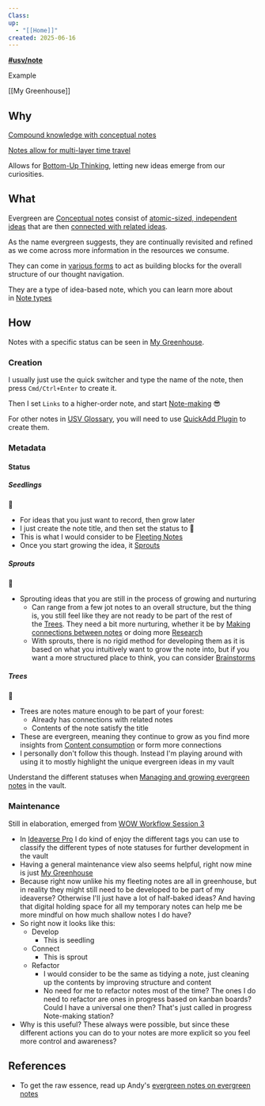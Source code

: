 ```yaml
---
Class:
up:
  - "[[Home]]"
created: 2025-06-16
---
```


**[#usv/note](https://publish.obsidian.md/#usv/note)**

Example

[[My Greenhouse]]

## Why 

[Compound knowledge with conceptual notes](https://notes.johnmavrick.com/Compound+knowledge+with+conceptual+notes)

[Notes allow for multi-layer time travel](https://notes.johnmavrick.com/Notes+allow+for+multi-layer+time+travel)

Allows for [Bottom-Up Thinking](https://notes.johnmavrick.com/Bottom-Up+Thinking), letting new ideas emerge from our curiosities.

## What 

Evergreen are [Conceptual notes](https://notes.johnmavrick.com/Conceptual+notes) consist of [atomic-sized, independent ideas](https://notes.johnmavrick.com/Conceptual+notes) that are then [connected with related ideas](https://notes.johnmavrick.com/Making+connections+between+notes).

As the name evergreen suggests, they are continually revisited and refined as we come across more information in the resources we consume.

They can come in [various forms](https://notes.johnmavrick.com/USV/Types+of+notes#Knowledge-Based%20Notes) to act as building blocks for the overall structure of our thought navigation.

They are a type of idea-based note, which you can learn more about in [Note types](https://notes.johnmavrick.com/Note%20types)

## How 

Notes with a specific status can be seen in [My Greenhouse](https://notes.johnmavrick.com/My+Greenhouse/My+Greenhouse).

### Creation 

I usually just use the quick switcher and type the name of the note, then press `Cmd/Ctrl+Enter` to create it.

Then I set `Links` to a higher-order note, and start [Note-making](https://notes.johnmavrick.com/My+Resources/My+MOCs/Note-making) 😎

For other notes in [USV Glossary](https://notes.johnmavrick.com/USV+Glossary), you will need to use [QuickAdd Plugin](https://notes.johnmavrick.com/USV/QuickAdd+Plugin) to create them.

### Metadata 

#### Status 

##### Seedlings 

🌱

- For ideas that you just want to record, then grow later
- I just create the note title, and then set the status to 🌱
- This is what I would consider to be [Fleeting Notes](https://notes.johnmavrick.com/USV/Fleeting+Notes)
- Once you start growing the idea, it [Sprouts](https://notes.johnmavrick.com/USV/Evergreen+Notes#Sprouts)

##### Sprouts 

🌿

- Sprouting ideas that you are still in the process of growing and nurturing
    - Can range from a few jot notes to an overall structure, but the thing is, you still feel like they are not ready to be part of the rest of the [Trees](https://notes.johnmavrick.com/USV/Evergreen+Notes#Trees). They need a bit more nurturing, whether it be by [Making connections between notes](https://notes.johnmavrick.com/Making+connections+between+notes) or doing more [Research](https://notes.johnmavrick.com/My+Resources/My+MOCs/Research)
    - With sprouts, there is no rigid method for developing them as it is based on what you intuitively want to grow the note into, but if you want a more structured place to think, you can consider [Brainstorms](https://notes.johnmavrick.com/Brainstorms)

##### Trees 

🌲

- Trees are notes mature enough to be part of your forest:
    - Already has connections with related notes
    - Contents of the note satisfy the title
- These are evergreen, meaning they continue to grow as you find more insights from [Content consumption](https://notes.johnmavrick.com/Content+consumption) or form more connections
- I personally don't follow this though. Instead I'm playing around with using it to mostly highlight the unique evergreen ideas in my vault

Understand the different statuses when [Managing and growing evergreen notes](https://notes.johnmavrick.com/Managing+and+growing+evergreen+notes) in the vault.

### Maintenance 

Still in elaboration, emerged from [WOW Workflow Session 3](https://notes.johnmavrick.com/My+Inputs/WOW+Workflow+Session+3)

- In [Ideaverse Pro](https://notes.johnmavrick.com/My+Private+Notes/Ideaverse+Pro) I do kind of enjoy the different tags you can use to classify the different types of note statuses for further development in the vault
- Having a general maintenance view also seems helpful, right now mine is just [My Greenhouse](https://notes.johnmavrick.com/My+Greenhouse/My+Greenhouse)
- Because right now unlike his my fleeting notes are all in greenhouse, but in reality they might still need to be developed to be part of my ideaverse? Otherwise I'll just have a lot of half-baked ideas? And having that digital holding space for all my temporary notes can help me be more mindful on how much shallow notes I do have?
- So right now it looks like this:
    - Develop
        - This is seedling
    - Connect
        - This is sprout
    - Refactor
        - I would consider to be the same as tidying a note, just cleaning up the contents by improving structure and content
        - No need for me to refactor notes most of the time? The ones I do need to refactor are ones in progress based on kanban boards? Could I have a universal one then? That's just called in progress Note-making station?
- Why is this useful? These always were possible, but since these different actions you can do to your notes are more explicit so you feel more control and awareness?

## References 

- To get the raw essence, read up Andy's [evergreen notes on evergreen notes](https://notes.andymatuschak.org/z4SDCZQeRo4xFEQ8H4qrSqd68ucpgE6LU155C)